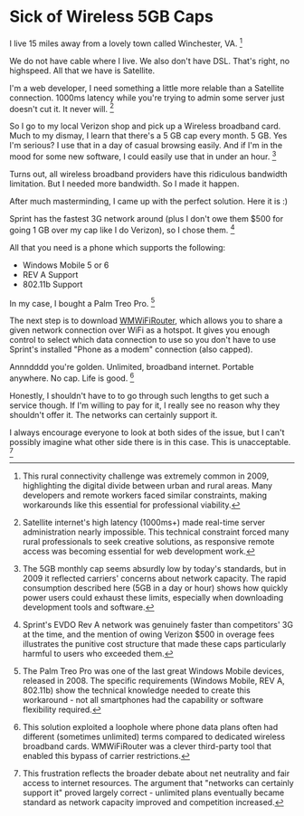 # Sick of Wireless 5GB Caps

  I live 15 miles away from a lovely town called Winchester, VA. [^1]

 We do not have cable where I live. We also don't have DSL. That's right, no highspeed. All that we have is Satellite.

 I'm a web developer, I need something a little more relable than a Satellite connection. 1000ms latency while you're trying to admin some server just doesn't cut it. It never will. [^2]

  So I go to my local Verizon shop and pick up a Wireless broadband card. Much to my dismay, I learn that there's a 5 GB cap every month. 5 GB. Yes I'm serious? I use that in a day of casual browsing easily. And if I'm in the mood for some new software, I could easily use that in under an hour. [^3]

 Turns out, all wireless broadband providers have this ridiculous bandwidth limitation. But I needed more bandwidth. So I made it happen.

 After much masterminding, I came up with the perfect solution. Here it is :)

 Sprint has the fastest 3G network around (plus I don't owe them $500 for going 1 GB over my cap like I do Verizon), so I chose them. [^4]

 All that you need is a phone which supports the following:

 * Windows Mobile 5 or 6
* REV A Support
* 802\.11b Support

 In my case, I bought a Palm Treo Pro. [^5]

 The next step is to download [WMWiFiRouter](http://www.wmwifirouter.com/), which allows you to share a given network connection over WiFi as a hotspot. It gives you enough control to select which data connection to use so you don't have to use Sprint's installed "Phone as a modem" connection (also capped).

 Annndddd you're golden. Unlimited, broadband internet. Portable anywhere. No cap. Life is good. [^6]

 Honestly, I shouldn't have to to go through such lengths to get such a service though. If I'm willing to pay for it, I really see no reason why they shouldn't offer it. The networks can certainly support it.

 I always encourage everyone to look at both sides of the issue, but I can't possibly imagine what other side there is in this case. This is unacceptable. [^7]

[^1]: This rural connectivity challenge was extremely common in 2009, highlighting the digital divide between urban and rural areas. Many developers and remote workers faced similar constraints, making workarounds like this essential for professional viability.

[^2]: Satellite internet's high latency (1000ms+) made real-time server administration nearly impossible. This technical constraint forced many rural professionals to seek creative solutions, as responsive remote access was becoming essential for web development work.

[^3]: The 5GB monthly cap seems absurdly low by today's standards, but in 2009 it reflected carriers' concerns about network capacity. The rapid consumption described here (5GB in a day or hour) shows how quickly power users could exhaust these limits, especially when downloading development tools and software.

[^4]: Sprint's EVDO Rev A network was genuinely faster than competitors' 3G at the time, and the mention of owing Verizon $500 in overage fees illustrates the punitive cost structure that made these caps particularly harmful to users who exceeded them.

[^5]: The Palm Treo Pro was one of the last great Windows Mobile devices, released in 2008. The specific requirements (Windows Mobile, REV A, 802.11b) show the technical knowledge needed to create this workaround - not all smartphones had the capability or software flexibility required.

[^6]: This solution exploited a loophole where phone data plans often had different (sometimes unlimited) terms compared to dedicated wireless broadband cards. WMWiFiRouter was a clever third-party tool that enabled this bypass of carrier restrictions.

[^7]: This frustration reflects the broader debate about net neutrality and fair access to internet resources. The argument that "networks can certainly support it" proved largely correct - unlimited plans eventually became standard as network capacity improved and competition increased.

  